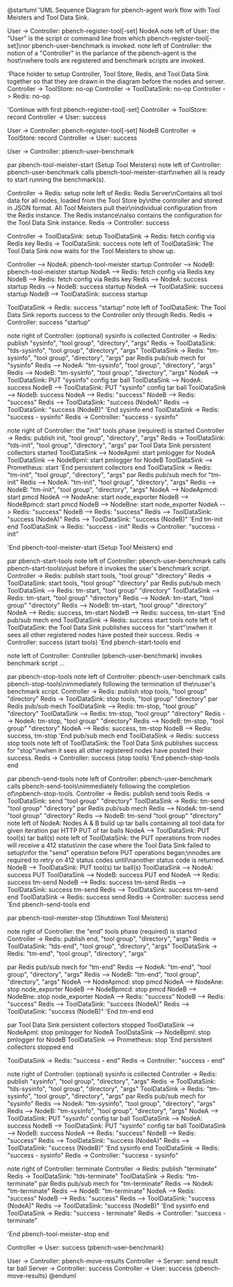 @startuml
'UML Sequence Diagram for pbench-agent work flow with Tool Meisters and Tool Data Sink.

User -> Controller: pbench-register-tool[-set] NodeA
note left of User: the "User" is the script or command line from which pbench-register-tool[-set]\nor pbench-user-benchmark is invoked.
note left of Controller: the notion of a "Controller" in the parlance of the pbench-agent is the host\nwhere tools are registered and benchmark scripts are invoked.

'Place holder to setup Controller, Tool Store, Redis, and Tool Data Sink together so that they are drawn in the diagram before the nodes and server.
Controller -> ToolStore: no-op
Controller -> ToolDataSink: no-op
Controller -> Redis: no-op

'Continue with first pbench-register-tool[-set]
Controller -> ToolStore: record
Controller -> User: success

User -> Controller: pbench-register-tool[-set] NodeB
Controller -> ToolStore: record
Controller -> User: success

User -> Controller: pbench-user-benchmark


par pbench-tool-meister-start (Setup Tool Meisters)
note left of Controller: pbench-user-benchmark calls pbench-tool-meister-start\nwhen all is ready to start running the benchmark(s).

Controller -> Redis: setup
note left of Redis: Redis Server\nContains all tool data for all nodes, loaded from the Tool Store by\nthe controller and stored in JSON format.  All Tool Meisters pull their\nindividual configuration from the Redis instance.  The Redis instance\nalso contains the configuration for the Tool Data Sink instance.
Redis -> Controller: success

Controller -> ToolDataSink: setup
ToolDataSink -> Redis: fetch config via Redis key
Redis -> ToolDataSink: success
note left of ToolDataSink: The Tool Data Sink now waits for the Tool Meisters to show up.

Controller --> NodeA: pbench-tool-meister startup
Controller --> NodeB: pbench-tool-meister startup
NodeA --> Redis: fetch config via Redis key
NodeB --> Redis: fetch config via Redis key
Redis --> NodeA: success startup
Redis --> NodeB: success startup
NodeA --> ToolDataSink: success startup
NodeB --> ToolDataSink: success startup

ToolDataSink -> Redis: success "startup"
note left of ToolDataSink: The Tool Data Sink reports success to the Controller only through Redis.
Redis -> Controller: success "startup"

note right of Controller: (optional) sysinfo is collected
Controller -> Redis: publish "sysinfo", "tool group", "directory", "args"
Redis -> ToolDataSink: "tds-sysinfo", "tool group", "directory", "args"
ToolDataSink -> Redis: "tm-sysinfo", "tool group", "directory", "args"
par Redis pub/sub mech for "sysinfo"
Redis --> NodeA: "tm-sysinfo", "tool group", "directory", "args"
Redis --> NodeB: "tm-sysinfo", "tool group", "directory", "args"
NodeA --> ToolDataSink: PUT "sysinfo" config tar ball
ToolDataSink --> NodeA: success
NodeB --> ToolDataSink: PUT "sysinfo" config tar ball
ToolDataSink --> NodeB: success
NodeA --> Redis: "success"
NodeB --> Redis: "success"
Redis --> ToolDataSink: "success (NodeA)"
Redis --> ToolDataSink: "success (NodeB)"
'End sysinfo
end
ToolDataSink -> Redis: "success - sysinfo"
Redis -> Controller: "success - sysinfo"

note right of Controller: the "init" tools phase (required) is started
Controller -> Redis: publish init, "tool group", "directory", "args"
Redis -> ToolDataSink: "tds-init", "tool group", "directory", "args"
par Tool Data Sink persistent collectors started
ToolDataSink --> NodeApml: start pmlogger for NodeA
ToolDataSink --> NodeBpml: start pmlogger for NodeB
ToolDataSink --> Prometheus: start
'End persistent collectors
end
ToolDataSink -> Redis: "tm-init", "tool group", "directory", "args"
par Redis pub/sub mech for "tm-init"
Redis --> NodeA: "tm-init", "tool group", "directory", "args"
Redis --> NodeB: "tm-init", "tool group", "directory", "args"
NodeA --> NodeApmcd: start pmcd
NodeA --> NodeAne: start node_exporter
NodeB --> NodeBpmcd: start pmcd
NodeB --> NodeBne: start node_exporter
NodeA --> Redis: "success"
NodeB --> Redis: "success"
Redis --> ToolDataSink: "success (NodeA)"
Redis --> ToolDataSink: "success (NodeB)"
'End tm-init
end
ToolDataSink -> Redis: "success - init"
Redis -> Controller: "success - init"

'End pbench-tool-meister-start (Setup Tool Meisters)
end


par pbench-start-tools
note left of Controller: pbench-user-benchmark calls pbench-start-tools\njust before it invokes the user's benchmark script.
Controller -> Redis: publish start tools, "tool group" "directory"
Redis -> ToolDataSink: start tools, "tool group" "directory"
par Redis pub/sub mech
ToolDataSink --> Redis: tm-start, "tool group" "directory"
ToolDataSink --> Redis: tm-start, "tool group" "directory"
Redis --> NodeA: tm-start, "tool group" "directory"
Redis --> NodeB: tm-start, "tool group" "directory"
NodeA --> Redis: success, tm-start
NodeB --> Redis: success, tm-start
'End pub/sub mech
end
ToolDataSink -> Redis: success start tools
note left of ToolDataSink: the Tool Data Sink publishes success for "start"\nwhen it sees all other registered nodes have posted their success.
Redis -> Controller: success (start tools)
'End pbench-start-tools
end


note left of Controller: Controller (pbench-user-benchmark) invokes benchmark script ...


par pbench-stop-tools
note left of Controller: pbench-user-benchmark calls pbench-stop-tools\nimmediately following the termination of the\nuser's benchmark script.
Controller -> Redis: publish stop tools, "tool group" "directory"
Redis -> ToolDataSink: stop tools, "tool group" "directory"
par Redis pub/sub mech
ToolDataSink --> Redis: tm-stop, "tool group" "directory"
ToolDataSink --> Redis: tm-stop, "tool group" "directory"
Redis --> NodeA: tm-stop, "tool group" "directory"
Redis --> NodeB: tm-stop, "tool group" "directory"
NodeA --> Redis: success, tm-stop
NodeB --> Redis: success, tm-stop
'End pub/sub mech
end
ToolDataSink -> Redis: success stop tools
note left of ToolDataSink: the Tool Data Sink publishes success for "stop"\nwhen it sees all other registered nodes have posted their success.
Redis -> Controller: success (stop tools)
'End pbench-stop-tools
end


par pbench-send-tools
note left of Controller: pbench-user-benchmark calls pbench-send-tools\nimmediately following the completion of\npbench-stop-tools.
Controller -> Redis: publish send tools
Redis -> ToolDataSink: send "tool group" "directory"
ToolDataSink -> Redis: tm-send "tool group" "directory"
par Redis pub/sub mech
Redis --> NodeA: tm-send "tool group" "directory"
Redis --> NodeB: tm-send "tool group" "directory"
note left of NodeA: Nodes A & B build up tar balls containing all tool data for given iteration
par HTTP PUT of tar balls
NodeA --> ToolDataSink: PUT tool(s) tar ball(s)
note left of ToolDataSink: the PUT operations from nodes will receive a 412 status\nin the case where the Tool Data Sink failed to setup\nfor the "send" operation before PUT operations began;\nnodes are required to retry on 412 status codes until\nanother status code is returned.
NodeB --> ToolDataSink: PUT tool(s) tar ball(s)
ToolDataSink --> NodeA: success PUT
ToolDataSink --> NodeB: success PUT
end
NodeA --> Redis: success tm-send
NodeB --> Redis: success tm-send
Redis --> ToolDataSink: success tm-send
Redis --> ToolDataSink: success tm-send
end
ToolDataSink -> Redis: success send
Redis -> Controller: success send
'End pbench-send-tools
end


par pbench-tool-meister-stop (Shutdown Tool Meisters)

note right of Controller: the "end" tools phase (required) is started
Controller -> Redis: publish end, "tool group", "directory", "args"
Redis -> ToolDataSink: "tds-end", "tool group", "directory", "args"
ToolDataSink -> Redis: "tm-end", "tool group", "directory", "args"

par Redis pub/sub mech for "tm-end"
Redis --> NodeA: "tm-end", "tool group", "directory", "args"
Redis --> NodeB: "tm-end", "tool group", "directory", "args"
NodeA --> NodeApmcd: stop pmcd
NodeA --> NodeAne: stop node_exporter
NodeB --> NodeBpmcd: stop pmcd
NodeB --> NodeBne: stop node_exporter
NodeA --> Redis: "success"
NodeB --> Redis: "success"
Redis --> ToolDataSink: "success (NodeA)"
Redis --> ToolDataSink: "success (NodeB)"
'End tm-end
end

par Tool Data Sink persistent collectors stopped
ToolDataSink --> NodeApml: stop pmlogger for NodeA
ToolDataSink --> NodeBpml: stop pmlogger for NodeB
ToolDataSink --> Prometheus: stop
'End persistent collectors stopped
end

ToolDataSink -> Redis: "success - end"
Redis -> Controller: "success - end"

note right of Controller: (optional) sysinfo is collected
Controller -> Redis: publish "sysinfo", "tool group", "directory", "args"
Redis -> ToolDataSink: "tds-sysinfo", "tool group", "directory", "args"
ToolDataSink -> Redis: "tm-sysinfo", "tool group", "directory", "args"
par Redis pub/sub mech for "sysinfo"
Redis --> NodeA: "tm-sysinfo", "tool group", "directory", "args"
Redis --> NodeB: "tm-sysinfo", "tool group", "directory", "args"
NodeA --> ToolDataSink: PUT "sysinfo" config tar ball
ToolDataSink --> NodeA: success
NodeB --> ToolDataSink: PUT "sysinfo" config tar ball
ToolDataSink --> NodeB: success
NodeA --> Redis: "success"
NodeB --> Redis: "success"
Redis --> ToolDataSink: "success (NodeA)"
Redis --> ToolDataSink: "success (NodeB)"
'End sysinfo
end
ToolDataSink -> Redis: "success - sysinfo"
Redis -> Controller: "success - sysinfo"

note right of Controller: terminate
Controller -> Redis: publish "terminate"
Redis -> ToolDataSink: "tds-terminate"
ToolDataSink -> Redis: "tm-terminate"
par Redis pub/sub mech for "tm-terminate"
Redis --> NodeA: "tm-terminate"
Redis --> NodeB: "tm-terminate"
NodeA --> Redis: "success"
NodeB --> Redis: "success"
Redis --> ToolDataSink: "success (NodeA)"
Redis --> ToolDataSink: "success (NodeB)"
'End sysinfo
end
ToolDataSink -> Redis: "success - terminate"
Redis -> Controller: "success - terminate"

'End pbench-tool-meister-stop
end


Controller -> User: success (pbench-user-benchmark)


User -> Controller: pbench-move-results
Controller -> Server: send result tar ball
Server -> Controller: success
Controller -> User: success (pbench-move-results)
@enduml

